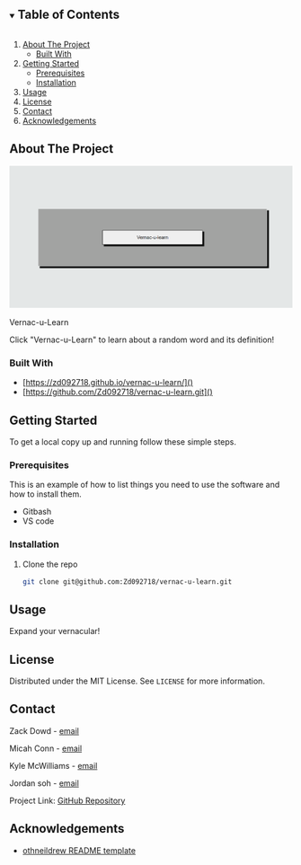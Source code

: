 <details open="open">
  <summary><h2 style="display: inline-block">Table of Contents</h2></summary>
  <ol>
    <li>
      <a href="#about-the-project">About The Project</a>
      <ul>
        <li><a href="#built-with">Built With</a></li>
      </ul>
    </li>
    <li>
      <a href="#getting-started">Getting Started</a>
      <ul>
        <li><a href="#prerequisites">Prerequisites</a></li>
        <li><a href="#installation">Installation</a></li>
      </ul>
    </li>
    <li><a href="#usage">Usage</a></li>
    <li><a href="#license">License</a></li>
    <li><a href="#contact">Contact</a></li>
    <li><a href="#acknowledgements">Acknowledgements</a></li>
  </ol>
</details>
 



## About The Project

![screenshot](./assets/Screenshot.png)


Vernac-u-Learn

Click "Vernac-u-Learn" to learn about a random word and its definition! 

### Built With

* [https://zd092718.github.io/vernac-u-learn/]()
* [https://github.com/Zd092718/vernac-u-learn.git]()




<!-- GETTING STARTED -->
## Getting Started

To get a local copy up and running follow these simple steps.

### Prerequisites

This is an example of how to list things you need to use the software and how to install them.
* Gitbash
* VS code

### Installation

1. Clone the repo
   ```sh
   git clone git@github.com:Zd092718/vernac-u-learn.git
   ```





## Usage

Expand your vernacular! 




## License

Distributed under the MIT License. See `LICENSE` for more information.




## Contact

Zack Dowd - [email]()

Micah Conn - [email]()

Kyle McWilliams - [email]()

Jordan soh - [email]()

Project Link: [GitHub Repository](https://zd092718.github.io/vernac-u-learn/)




## Acknowledgements

* [othneildrew README template](https://github.com/othneildrew/Best-README-Template)